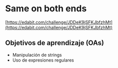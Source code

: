 # Same on both ends

[https://edabit.com/challenge/JDDeK9jSFKJbfzhMt](https://edabit.com/challenge/JDDeK9jSFKJbfzhMt)

## Objetivos de aprendizaje (OAs)

- Manipulación de strings
- Uso de expresiones regulares
